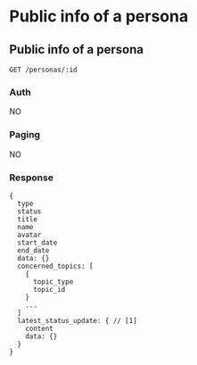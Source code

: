 # Public info of a persona

## Public info of a persona
```
GET /personas/:id
```
### Auth
NO

### Paging
NO

### Response
```
{
  type
  status
  title
  name
  avatar
  start_date
  end_date
  data: {}
  concerned_topics: [
    {
      topic_type
      topic_id
    }
    ...
  ]
  latest_status_update: { // [1]
    content
    data: {}
  }
}
```
